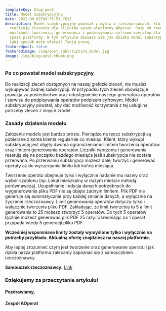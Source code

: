 ```yaml
---
templateKey: blog-post
title: Model subskrypcyjny
date: 2022-09-02T09:35:51.761Z
description: Model subskrypcyjny powstał z myślą o rzeczoznawcach, którzy
  realizują zlecenia dla klientów spoza platformy AOperat. Daje on rzeczoznawcy
  możliwość tworzenia, generowania i podpisywania cyfrowo operatów dla zleceń
  spoza platformy. W tym artykule dowiesz się jak działa model subskrypcyjny i w
  jaki sposób może ułatwić Twoją pracę.
featuredpost: false
featuredimage: /img/post_subscription_model.jpg
image: /img/blog-post-thumb.png
---
```

### Po co powstał model subskrypcyjny

Do realizacji zleceń dostępnych na naszej giełdzie zleceń, nie musisz wykupywać żadnej subskrypcji. W przypadku tych zleceń obowiązuje prowizja za pośrednictwo oraz udostępnienie naszego generatora operatów i serwisu do podpisywania operatów podpisem cyfrowym. Model subskrypcyjny powstał, aby dać możliwość korzystania z tej usługi na potrzeby zleceń z innych źródeł.

### Zasady działania modelu

Założenie modelu jest bardzo proste. Pieniądze na rzecz subskrypcji są pobierane z konta klienta regularnie co miesiąc. Klient, który wykupi subskrypcję jest objęty dwoma ograniczeniami: limitem tworzenia operatów oraz limitem generowania operatów. Liczniki tworzenia i generowania resetują się na początku każdego miesiąca jeśli subskrypcja nie została przerwana. Po przerwaniu subskrypcji możesz dalej tworzyć i generować operaty aż do wyczerpania limitu lub końca miesiąca.

Tworzenie operatu obejmuje tylko i wyłącznie nadanie mu nazwy oraz wybór szablonu (np. Lokal mieszkalny w dużym mieście metodą porównawczą). Uzupełnianie i edycja danych potrzebnych do wygenerowania pliku PDF nie są objęte żadnym limitem. Plik PDF nie generuje się automatycznie przy każdej zmianie danych, a wyłącznie na życzenie rzeczoznawcy. Limit generowania operatów dotyczy tylko i wyłącznie tworzenia pliku PDF. Zakładając, że limit tworzenia to 5 a limit generowania to 25 możesz stworzyć 5 operatów. Do tych 5 operatów łącznie możesz generować plik PDF 25 razy. Uśredniając na 1 operat przypada wtedy 5 generacji pliku PDF. 

**Wcześniej wspomniane limity zostały wymyślone tylko i wyłącznie na potrzeby przykładu. Aktualną ofertę znajdziesz na naszej platformie.** 

Aby lepiej zrozumieć czym jest tworzenie oraz generowanie operatu i jak działa nasza platforma zalecamy zapoznać się z samouczkiem rzeczoznawcy.

**Samouczek rzeczoznawcy:** [Link](/blog/2022-08-25-samouczek-rzeczoznawcy/)

### Dziękujemy za przeczytanie artykułu!

#### Pozdrawiamy,

#### Zespół AOperat